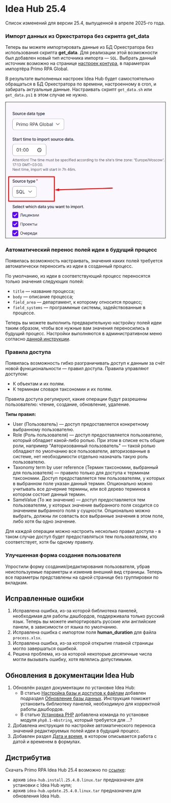 # Idea Hub 25.4

Список изменений для версии 25.4, выпущенной в апреле 2025-го года.


### Импорт данных из Оркестратора без скрипта get_data

Теперь вы можете импортировать данные из БД Оркестратора без использования скрипта **get_data**. Для реализации этой возможности был добавлен новый тип источника импорта — `SQL`. Выбрать данный источник возможно на странице [настроек контура](https://docs.primo-rpa.ru/ru/idea-hub/installation/initial-setup/environments), в параметрах импортёра Primo RPA Global.

В результате выполненых настроек Idea Hub будет самостоятельно обращаться в БД Оркестратора по времени, настроенному в cron, и забирать актуальные данные. Настраивать скрипт `get_data.sh` или `get_data.ps1` в этом случае не нужно.

![](<../../release-notes/resources/idea-hub/25-4/sql-importer.png>)


### Автоматический перенос полей идеи в будущий процесс

Появилась возможность настраивать, значения каких полей требуется автоматически переносить из идеи в созданный процесс.

По умолчанию, из идеи в соответствующий процесс переносятся только значения следующих полей:
* `title` ​— название процесса;
* `body` ​— описание процесса;
* `field_area` ​— департамент, к которому относится процесс;
* `field_systems` ​— программные системы, задействованные в процессе.

Теперь вы можете выполнить предварительную настройку полей идеи таким образом, чтобы все нужные вам значения переносились в будущий процесс. Настройки выполняются в административном меню согласно [данной инструкции](https://github.com/PrimoRPA/Docs.Rus/blob/2266-%D0%B8%D0%B7%D0%BC%D0%B5%D0%BD%D0%B5%D0%BD%D0%B8%D1%8F-%D0%B2-%D0%B4%D0%BE%D0%BA%D1%83%D0%BC%D0%B5%D0%BD%D1%82%D0%B0%D1%86%D0%B8%D0%B8-%D0%B4%D0%BB%D1%8F-%D1%80%D0%B5%D0%BB%D0%B8%D0%B7%D0%B0-ih-254/idea-hub/admin/structure/webform.md).



### Правила доступа

Появилась возможность гибко разграничивать доступ к данным за счёт новой функциональности — правил доступа. Правила управляют доступом:
* К объектам и их полям. 
* К терминам словаря таксономии и их полям.

Правила доступа регулируют, какие операции будут разрешены пользователю: чтение, создание, обновление, удаление.



**Типы правил:**
* User (Пользователь) — доступ предоставляется конкретному выбранному пользователю.
* Role (Роль пользователя) — доступ предоставляется пользователю, который обладает какой-либо ролью. При этом в списке есть общие роли, например "Авторизованный пользователь" — такой ролью обладают по умолчанию все пользователи, авторизованные в системе, нет необходимости отдельно назначать такую роль пользователю.
* Taxonomy term by user reference (Термин таксономии, выбранный для пользователя) — правило только для доступа к терминам таксономии. Доступ предоставляется тем пользователям, у которых в выбранном поле указан данный термин. Опционально можно учитывать все дочерние термины, или всё дерево терминов в котором состоит данный термин.
* SameValue (То же значение) — доступ предоставляется тем пользователям, у которых значение выбранного поля сходится со значением выбранного поля у сущности. Опционально можно выбрать, должны ли совпасть все выбранные значения в этом поле, либо хотя бы одно значение. 

Для каждой операции можно настроить несколько правил доступа - в таком случае доступ будет предоставляться тем пользователям, кто соответствует, хотя бы одному правилу. 


### Улучшенная форма создания пользователя

Упростили форму создания/редактирования пользователя, убрав неиспользуемые параметры и изменив внешний вид страницы. Теперь все параметры представлены на одной странице без группировки по вкладкам.







## Исправленные ошибки

1. Исправлена ошибка, из-за которой библиотека панелей, необходимая для работы дашбордов, поддерживала только русский язык. Теперь вы можете импортировать русские или английские панели, в зависимости от языка по умолчанию.
1. Исправлена ошибка с импортом поля **human_duration** для файла `process.xlsx`. 
1. Исправлена ошибка, из-за которой открытие главной страницы могло завершаться ошибкой.
1. Решена проблема, из-за которой некоторые десятичные числа могли вызывать ошибку, хотя являлись допустимыми.



## Обновления в документации Idea Hub

1. Обновлён раздел документации по установке Idea Hub:
   * В статью [Настройка базы и доступов к файлам](https://docs.primo-rpa.ru/primo-rpa/primo-rpa-idea-hub/installation/linux/setting-up-access) добавлен подраздел [Обновление базы данных](https://docs.primo-rpa.ru/primo-rpa/primo-rpa-idea-hub/installation/linux/setting-up-access#obnovlenie-bazy-dannykh). Инструкция поможет установить библиотеку панелей, необходимую для корректной работы дашбордов.
   * В статью [Установка PHP](https://docs.primo-rpa.ru/ru/idea-hub/installation/linux/php) добавлена команда по установке модуля `php8.1-mbstring`, который требуется для ...?
1. Добавлена инструкция по настройке автоматического переноса значений редактируемых полей идеи в будущий процесс.
1. Добавлен раздел [Дата и время](https://docs.primo-rpa.ru/primo-rpa/primo-rpa-idea-hub/about/date-format), в котором описывается работа с датой и временем в формулах.





## Дистрибутив

Скачать Primo RPA Idea Hub 25.4 возможно по [ссылке](https://disk.primo-rpa.ru/index.php/s/t9BHBjR6PP06Yax?path=%2FRelease%2FIdeaHub):
* архив `idea-hub.install.25.4.0.linux.tar` предназначен для установки с Idea Hub нуля;
* архив `idea-hub.update.25.4.0.linux.tar` предназначен для обновления Idea Hub.
